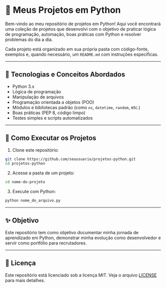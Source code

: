 # 🐍 Meus Projetos em Python

Bem-vindo ao meu repositório de projetos em Python! Aqui você encontrará uma coleção de projetos que desenvolvi com o objetivo de praticar lógica de programação, automação, boas práticas com Python e resolver problemas do dia a dia.

Cada projeto está organizado em sua própria pasta com código-fonte, exemplos e, quando necessário, um `README.md` com instruções específicas.

---

## 🧠 Tecnologias e Conceitos Abordados

- Python 3.x
- Lógica de programação
- Manipulação de arquivos
- Programação orientada a objetos (POO)
- Módulos e bibliotecas padrão (como `os`, `datetime`, `random`, etc.)
- Boas práticas (PEP 8, código limpo)
- Testes simples e scripts automatizados

---
## 🧪 Como Executar os Projetos

1. Clone este repositório:
```bash
git clone https://github.com/seuusuario/projetos-python.git
cd projetos-python
```

2. Acesse a pasta de um projeto:
```bash
cd nome-do-projeto
```

3. Execute com Python:
```bash
python nome_do_arquivo.py
```

---

## ✨ Objetivo

Este repositório tem como objetivo documentar minha jornada de aprendizado em Python, demonstrar minha evolução como desenvolvedor e servir como portfólio para recrutadores.

---

## 📄 Licença

Este repositório está licenciado sob a licença MIT. Veja o arquivo [LICENSE](./LICENSE) para mais detalhes.
